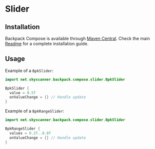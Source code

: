 # Slider

## Installation

Backpack Compose is available through [Maven Central](https://search.maven.org/artifact/net.skyscanner.backpack/backpack-compose). Check the main [Readme](https://github.com/skyscanner/backpack-android#installation) for a complete installation guide.

## Usage

Example of a `BpkSlider`:

```Kotlin
import net.skyscanner.backpack.compose.slider.BpkSlider

BpkSlider {
  value = 0.5f
  onValueChange = {} // Handle update
}
```

Example of a `BpkRangeSlider`:

```Kotlin
import net.skyscanner.backpack.compose.slider.BpkSlider

BpkRangeSlider {
  values = 0.2f..0.8f
  onValueChange = {} // Handle update
}
```
